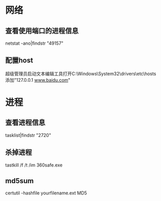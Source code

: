 # 网络
## 查看使用端口的进程信息
netstat -ano|findstr "49157"

## 配置host
超级管理员启动文本编辑工具打开C:\Windows\System32\drivers\etc\hosts  
添加"127.0.0.1 www.baidu.com"

# 进程
## 查看进程信息
tasklist|findstr "2720"

## 杀掉进程
tastkill /f /t /im 360safe.exe

## md5sum
certutil -hashfile yourfilename.ext MD5
